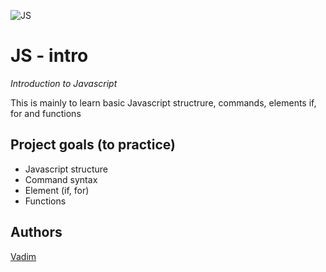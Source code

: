 ![JS](https://img.shields.io/badge/code-JS-orange)


# JS - intro
_Introduction to Javascript_

This is mainly to learn basic Javascript structrure, commands, elements if, for and functions



## Project goals (to practice)

-   Javascript structure
-   Command syntax
-   Element (if, for)
-   Functions


## Authors

[Vadim](https://github.com/vadimmozeiko)
